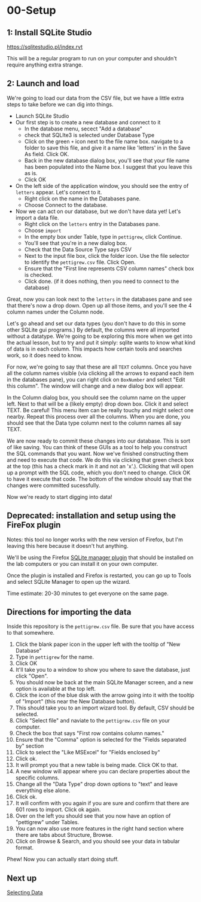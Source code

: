 # 00-Setup

## 1: Install SQLite Studio

https://sqlitestudio.pl/index.rvt

This will be a regular program to run on your computer and shouldn't require anything extra strange.

## 2: Launch and load

We're going to load our data from the CSV file, but we have a little extra steps to take before we can dig into things.

* Launch SQLite Studio
* Our first step is to create a new database and connect to it 
  * In the database menu, secect "Add a database"
  * check that SQLIte3 is selected under Database Type
  * Click on the green `+` icon next to the file name box. navigate to a folder to save this file, and give it a name like 'letters' in in the Save As field.  Click OK.
  * Back in the new database dialog box, you'll see that your file name has been populated into the Name box. I suggest that you leave this as is.
  * Click OK
* On the left side of the application window, you should see the entry of `letters` appear.  Let's connect to it.
  * Right click on the name in the Databases pane.
  * Choose Connect to the database.
* Now we can act on our database, but we don't have data yet! Let's import a data file.
  * Right click on the `letters` entry in the Databases pane.
  * Choose `import`
  * In the empty box under Table, type in `pettigrew`, click Continue.
  * You'll see that you're in a new dialog box.
  * Check that the Data Source Type says CSV
  * Next to the input file box, click the folder icon. Use the file selector to identify the `pettigrew.csv` file. Click Open.
  * Ensure that the "First line represents CSV column names" check box is checked.
  * Click done.  (if it does nothing, then you need to connect to the database)
  
Great, now you can look next to the `letters` in the databases pane and see that there's now a drop down. Open up all those items, and you'll see the 4 column names under the Column node.

Let's go ahead and set our data types (you don't have to do this in some other SQLite gui programs.) By default, the columns were all imported without a datatype.  We're going to be exploring this more when we get into the actual lesson, but to try and put it simply: sqlite wants to know what kind of data is in each column.  This impacts how certain tools and searches work, so it does need to know.

For now, we're going to say that these are all `TEXT` columns.  Once you have all the column names visible (via clicking all the arrows to expand each item in the databases pane), you can right click on `BoxNumber` and select "Edit this column".  The window will change and a new dialog box will appear. 

In the Column dialog box, you should see the column name on the upper left.  Next to that will be a (likely empty) drop down box. Click it and select TEXT. Be careful! This menu item can be really touchy and might select one nearby.  Repeat this process over all the columns.  When you are done, you should see that the Data type column next to the column names all say TEXT. 

We are now ready to commit these changes into our database.  This is sort of like saving.  You can think of these GUIs as a tool to help you construct the SQL commands that you want. Now we've finished constructing them and need to execute that code.  We do this via clicking that green check box at the top (this has a check mark in it and not an 'x'.).  Clicking that will open up a prompt with the SQL code, which you don't need to change.  Click OK to have it execute that code. The bottom of the window should say that the changes were committed sucessfully.

Now we're ready to start digging into data! 


## Deprecated:  installation and setup using the FireFox plugin

Notes:  this tool no longer works with the new version of Firefox, but I'm leaving this here because it doesn't hut anything. 

We'll be using the Firefox [SQLite manager plugin](https://addons.mozilla.org/en-US/firefox/addon/sqlite-manager/) that should be installed on the lab computers or you can install it on your own computer.

Once the plugin is installed and Firefox is restarted, you can go up to Tools and select SQLite Manager to open up the wizard.

Time estimate:  20-30 minutes to get everyone on the same page.

## Directions for importing the data

Inside this repository is the `pettigrew.csv` file.  Be sure that you have access to that somewhere.  

1.  Click the blank paper icon in the upper left with the tooltip of "New Database"
2.  Type in `pettigrew` for the name.
3.  Click OK
4.  It'll take you to a window to show you where to save the database, just click "Open".
5.  You should now be back at the main SQLite Manager screen, and a new option is available at the top left.
6.  Click the icon of the blue disk with the arrow going into it with the tooltip of "Import"  (this near the New Database button).
7.  This should take you to an import wizard tool.  By default, CSV should be selected.
8.  Click "Select file" and naviate to the `pettigrew.csv` file on your computer. 
9.  Check the box that says "First row contains column names."
10. Ensure that the "Comma" option is selected for the "Fields separated by" section
11. Click to select the "Like MSExcel" for "Fields enclosed by"
12. Click ok.  
13. It will prompt you that a new table is being made.  Click OK to that.
14. A new window will appear where you can declare properties about the specific columns.
15. Change all the "Data Type" drop down options to "text" and leave everything else alone.
16. Click ok.
17. It will confirm with you again if you are sure and confirm that there are 601 rows to import. Click ok again.
18. Over on the left you should see that you now have an option of "pettigrew" under Tables.
19. You can now also use more features in the right hand section where there are tabs about Structure, Browse.
20. Click on Browse & Search, and you should see your data in tabular format.

Phew! Now you can actually start doing stuff.

## Next up

[Selecting Data](01-selecting-data.md)
